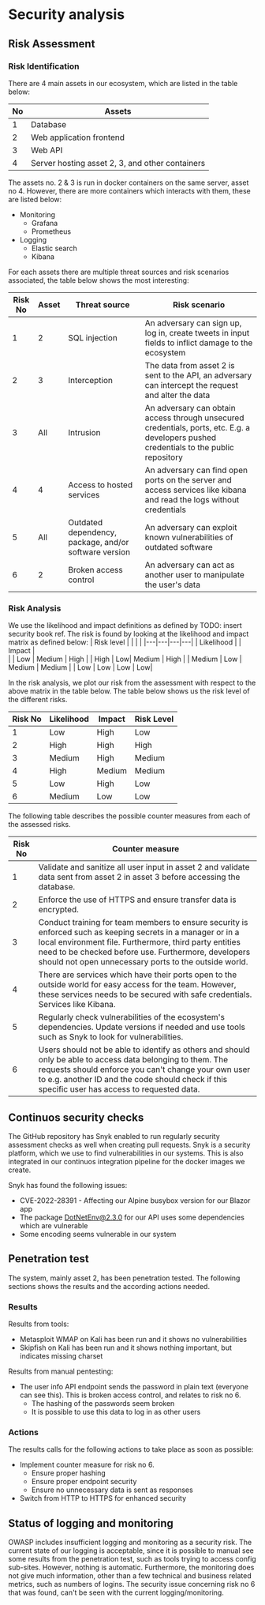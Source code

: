# Security analysis

## Risk Assessment

### Risk Identification

There are 4 main assets in our ecosystem, which are listed in the table below:

| No  | Assets                                          |
| --- | ----------------------------------------------- |
| 1   | Database                                        |
| 2   | Web application frontend                        |
| 3   | Web API                                         |
| 4   | Server hosting asset 2, 3, and other containers |

The assets no. 2 & 3 is run in docker containers on the same server, asset no 4. However, there are more containers which interacts with them, these are listed below:

- Monitoring
  - Grafana
  - Prometheus
- Logging
  - Elastic search
  - Kibana

For each assets there are multiple threat sources and risk scenarios associated, the table below shows the most interesting:

| Risk No | Asset | Threat source                                         | Risk scenario                                                                                                                           |
| ------- | ----- | ----------------------------------------------------- | --------------------------------------------------------------------------------------------------------------------------------------- |
| 1       | 2     | SQL injection                                         | An adversary can sign up, log in, create tweets in input fields to inflict damage to the ecosystem                                      |
| 2       | 3     | Interception                                          | The data from asset 2 is sent to the API, an adversary can intercept the request and alter the data                                     |
| 3       | All   | Intrusion                                             | An adversary can obtain access through unsecured credentials, ports, etc. E.g. a developers pushed credentials to the public repository |
| 4       | 4     | Access to hosted services                             | An adversary can find open ports on the server and access services like kibana and read the logs without credentials                    |
| 5       | All   | Outdated dependency, package, and/or software version | An adversary can exploit known vulnerabilities of outdated software                                                                     |
| 6       | 2     | Broken access control                                 | An adversary can act as another user to manipulate the user's data                                                                      |

### Risk Analysis

We use the likelihood and impact definitions as defined by TODO: insert security book ref. The risk is found by looking at the likelihood and impact matrix as defined below:
| Risk level | | | |
|---|---|---|---|
| Likelihood | | Impact |  
| | Low | Medium | High |
| High | Low| Medium | High |
| Medium | Low | Medium | Medium |
| Low | Low | Low | Low|

In the risk analysis, we plot our risk from the assessment with respect to the above matrix in the table below. The table below shows us the risk level of the different risks.

| Risk No | Likelihood | Impact | Risk Level |
| ------- | ---------- | ------ | ---------- |
| 1       | Low        | High   | Low        |
| 2       | High       | High   | High       |
| 3       | Medium     | High   | Medium     |
| 4       | High       | Medium | Medium     |
| 5       | Low        | High   | Low        |
| 6       | Medium     | Low    | Low        |

The following table describes the possible counter measures from each of the assessed risks.

| Risk No | Counter measure                                                                                                                                                                                                                                                                        |
| ------- | -------------------------------------------------------------------------------------------------------------------------------------------------------------------------------------------------------------------------------------------------------------------------------------- |
| 1       | Validate and sanitize all user input in asset 2 and validate data sent from asset 2 in asset 3 before accessing the database.                                                                                                                                                          |
| 2       | Enforce the use of HTTPS and ensure transfer data is encrypted.                                                                                                                                                                                                                        |
| 3       | Conduct training for team members to ensure security is enforced such as keeping secrets in a manager or in a local environment file. Furthermore, third party entities need to be checked before use. Furthermore, developers should not open unnecessary ports to the outside world. |
| 4       | There are services which have their ports open to the outside world for easy access for the team. However, these services needs to be secured with safe credentials. Services like Kibana.                                                                                             |
| 5       | Regularly check vulnerabilities of the ecosystem's dependencies. Update versions if needed and use tools such as Snyk to look for vulnerabilities.                                                                                                                                     |
| 6       | Users should not be able to identify as others and should only be able to access data belonging to them. The requests should enforce you can't change your own user to e.g. another ID and the code should check if this specific user has access to requested data.                   |

## Continuos security checks

The GitHub repository has Snyk enabled to run regularly security assessment checks as well when creating pull requests. Snyk is a security platform, which we use to find vulnerabilities in our systems. This is also integrated in our continuos integration pipeline for the docker images we create.

Snyk has found the following issues:

- CVE-2022-28391 - Affecting our Alpine busybox version for our Blazor app
- The package DotNetEnv@2.3.0 for our API uses some dependencies which are vulnerable
- Some encoding seems vulnerable in our system

## Penetration test

The system, mainly asset 2, has been penetration tested. The following sections shows the results and the according actions needed.

### Results

Results from tools:

- Metasploit WMAP on Kali has been run and it shows no vulnerabilities
- Skipfish on Kali has been run and it shows nothing important, but indicates missing charset

Results from manual pentesting:

- The user info API endpoint sends the password in plain text (everyone can see this). This is broken access control, and relates to risk no 6.
  - The hashing of the passwords seem broken
  - It is possible to use this data to log in as other users

### Actions

The results calls for the following actions to take place as soon as possible:

- Implement counter measure for risk no 6.
  - Ensure proper hashing
  - Ensure proper endpoint security
  - Ensure no unnecessary data is sent as responses
- Switch from HTTP to HTTPS for enhanced security

## Status of logging and monitoring

OWASP includes insufficient logging and monitoring as a security risk. The current state of our logging is acceptable, since it is possible to manual see some results from the penetration test, such as tools trying to access config sub-sites. However, nothing is automatic. Furthermore, the monitoring does not give much information, other than a few technical and business related metrics, such as numbers of logins. The security issue concerning risk no 6 that was found, can't be seen with the current logging/monitoring.
